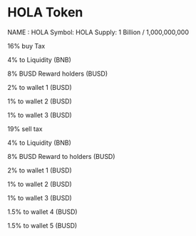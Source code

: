 # HOLA Token

NAME : HOLA
Symbol: HOLA
Supply: 1 Billion / 1,000,000,000

16% buy Tax

4% to Liquidity (BNB)

8% BUSD Reward holders (BUSD)

2% to wallet 1 (BUSD)

1% to wallet 2 (BUSD)

1% to wallet 3 (BUSD)


19% sell tax

4% to Liquidity (BNB)

8% BUSD Reward to holders (BUSD)

2% to wallet 1 (BUSD)

1% to wallet 2 (BUSD)

1% to wallet 3 (BUSD)

1.5% to wallet 4 (BUSD)

1.5% to wallet 5 (BUSD)
